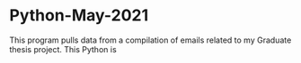 # Python-May-2021

This program pulls data from a compilation of emails related to my Graduate thesis project.  This Python is 
